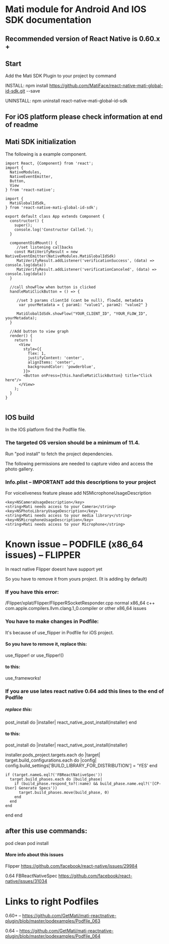 # Mati module for Android And IOS SDK documentation

## Recommended version of React Native is 0.60.x +

## Start
Add the Mati SDK Plugin to your project by command

INSTALL: npm install https://github.com/MatiFace/react-native-mati-global-id-sdk.git --save

UNINSTALL: npm uninstall react-native-mati-global-id-sdk

## For iOS platform please check information at end of readme

## Mati SDK initialization

The following is a example component.

```
import React, {Component} from 'react';
import {
  NativeModules,
  NativeEventEmitter,
  Button,
  View
} from 'react-native';

import {
  MatiGlobalIdSdk,
} from 'react-native-mati-global-id-sdk';

export default class App extends Component {
  constructor() {
    super();
    console.log('Constructor Called.');	
  }

  componentDidMount() {
	 //set listening callbacks
  	const MatiVerifyResult = new NativeEventEmitter(NativeModules.MatiGlobalIdSdk)
 	 MatiVerifyResult.addListener('verificationSuccess', (data) => console.log(data))
 	 MatiVerifyResult.addListener('verificationCanceled', (data) => console.log(data))
  }

  //call showFlow when button is clicked
  handleMatiClickButton = () => {

	 //set 3 params clientId (cant be null), flowId, metadata
  	  var yourMetadata = { param1: "value1", param2: "value2" }

   	 MatiGlobalIdSdk.showFlow("YOUR_CLIENT_ID", "YOUR_FLOW_ID", yourMetadata);
  }

  //Add button to view graph
  render() {
    return (
      <View
        style={{
          flex: 1,
          justifyContent: 'center',
          alignItems: 'center',
          backgroundColor: 'powderblue',
        }}>
        <Button onPress={this.handleMatiClickButton} title="Click here"/>
      </View>
    );
  }
}


```

## IOS build

In the IOS platform find the Podfile file. 

### The targeted OS version should be a minimum of 11.4.
Run "pod install" to fetch the project dependencies.

The following permissions are needed to capture video and access the photo gallery.

### Info.plist – IMPORTANT add this descriptions to your project

For voiceliveness feature please add NSMicrophoneUsageDescription

```
<key>NSCameraUsageDescription</key>
<string>Mati needs access to your Camera</string>
<key>NSPhotoLibraryUsageDescription</key>
<string>Mati needs access to your media library</string>
<key>NSMicrophoneUsageDescription</key>
<string>Mati needs access to your Microphone</string>
```

# Known issue – PODFILE (x86_64 issues) – FLIPPER
In react native Flipper doesnt have support yet

So you have to remove it from yours project. (It is adding by default)

### If you have this error:
/Flipper/xplat/Flipper/FlipperRSocketResponder.cpp normal x86_64 c++ com.apple.compilers.llvm.clang.1_0.compiler or other x86_64 issues

### You have to make changes in Podfile:
It's because of use_flipper in Podfile for iOS project.

#### So you have to remove it, replace this:

use_flipper! or  use_flipper!()

#### to this:

use_frameworks!

### If you are use lates react native 0.64 add this lines to the end of Podfile

##### replace this:
  post_install do |installer|
    react_native_post_install(installer)
  end
  
#### to this:

post_install do |installer|
  react_native_post_install(installer)
  
  installer.pods_project.targets.each do |target|
    target.build_configurations.each do |config|
      config.build_settings['BUILD_LIBRARY_FOR_DISTRIBUTION'] = 'YES'
    end
    
    if (target.name&.eql?('FBReactNativeSpec'))
      target.build_phases.each do |build_phase|
        if (build_phase.respond_to?(:name) && build_phase.name.eql?('[CP-User] Generate Specs'))
          target.build_phases.move(build_phase, 0)
        end
      end
    end
  end
end

## after this use commands:
pod clean 
pod install

#### More info about this issues 
Flipper https://github.com/facebook/react-native/issues/29984 

0.64 FBReactNativeSpec https://github.com/facebook/react-native/issues/31034

# Links to right Podfiles
0.60+ – https://github.com/GetMati/mati-reactnative-plugin/blob/master/podexamples/Podfile_063

0.64 – https://github.com/GetMati/mati-reactnative-plugin/blob/master/podexamples/Podfile_064
